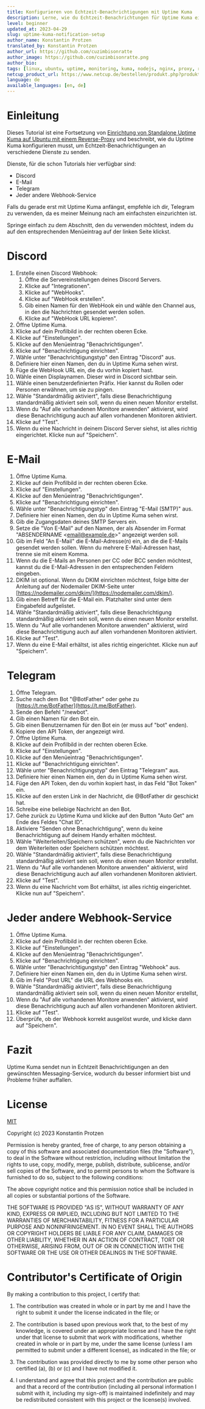```yaml
---
title: Konfigurieren von Echtzeit-Benachrichtigungen mit Uptime Kuma
description: Lerne, wie du Echtzeit-Benachrichtungen für Uptime Kuma einrichten kannst.
level: beginner
updated_at: 2023-04-29
slug: uptime-kuma-notification-setup
author_name: Konstantin Protzen
translated_by: Konstantin Protzen
author_url: https://github.com/cuzimbisonratte
author_image: https://github.com/cuzimbisonratte.png
author_bio:
tags: [linux, ubuntu, uptime, monitoring, kuma, nodejs, nginx, proxy, reverse-proxy, notifications, alert, realtime, real-time, time, immediately]
netcup_product_url: https://www.netcup.de/bestellen/produkt.php?produkt=2991
language: de
available_languages: [en, de]
---
```


# Einleitung

Dieses Tutorial ist eine Fortsetzung von [Einrichtung von Standalone Uptime Kuma auf Ubuntu mit einem Reverse-Proxy](https://community.netcup.com/de/tutorials/ubuntu-uptime-kuma-standalone-installation) und beschreibt, wie du Uptime Kuma konfigurieren musst, um Echtzeit-Benachrichtigungen an verschiedene Dienste zu senden.

Dienste, für die schon Tutorials hier verfügbar sind:

- Discord
- E-Mail
- Telegram
- Jeder andere Webhook-Service

Falls du gerade erst mit Uptime Kuma anfängst, empfehle ich dir, Telegram zu verwenden, da es meiner Meinung nach am einfachsten einzurichten ist.

Springe einfach zu dem Abschnitt, den du verwenden möchtest, indem du auf den entsprechenden Menüeintrag auf der linken Seite klickst.

# Discord

1. Erstelle einen Discord Webhook:
   1. Öffne die Servereinstellungen deines Discord Servers.
   2. Klicke auf "Integrationen".
   3. Klicke auf "WebHooks".
   4. Klicke auf "WebHook erstellen".
   5. Gib einen Namen für den WebHook ein und wähle den Channel aus, in den die Nachrichten gesendet werden sollen.
   6. Klicke auf "WebHook URL kopieren".
2. Öffne Uptime Kuma.
3. Klicke auf dein Profilbild in der rechten oberen Ecke.
4. Klicke auf "Einstellungen".
5. Klicke auf den Menüeintrag "Benachrichtigungen".
6. Klicke auf "Benachrichtigung einrichten".
7. Wähle unter "Benachrichtigungstyp" den Eintrag "Discord" aus.
8. Definiere hier einen Namen, den du in Uptime Kuma sehen wirst.
9. Füge die WebHook URL ein, die du vorhin kopiert hast.
10. Wähle einen Displaynamen. Dieser wird in Discord sichtbar sein.
11. Wähle einen benutzerdefinierten Präfix. Hier kannst du Rollen oder Personen erwähnen, um sie zu pingen.
12. Wähle "Standardmäßig aktiviert", falls diese Benachrichtigung standardmäßig aktiviert sein soll, wenn du einen neuen Monitor erstellst.
13. Wenn du "Auf alle vorhandenen Monitore anwenden" aktivierst, wird diese Benachrichtigung auch auf allen vorhandenen Monitoren aktiviert.
14. Klicke auf "Test".
15. Wenn du eine Nachricht in deinem Discord Server siehst, ist alles richtig eingerichtet. Klicke nun auf "Speichern".

# E-Mail

1. Öffne Uptime Kuma.
2. Klicke auf dein Profilbild in der rechten oberen Ecke.
3. Klicke auf "Einstellungen".
4. Klicke auf den Menüeintrag "Benachrichtigungen".
5. Klicke auf "Benachrichtigung einrichten".
6. Wähle unter "Benachrichtigungstyp" den Eintrag "E-Mail (SMTP)" aus.
7. Definiere hier einen Namen, den du in Uptime Kuma sehen wirst.
8. Gib die Zugangsdaten deines SMTP Servers ein.
9. Setze die "Von E-Mail" auf den Namen, der als Absender im Format "ABSENDERNAME &lt;email@example.de>" angezeigt werden soll.
10. Gib im Feld "An E-Mail" die E-Mail-Adresse(n) ein, an die die E-Mails gesendet werden sollen. Wenn du mehrere E-Mail-Adressen hast, trenne sie mit einem Komma.
11. Wenn du die E-Mails an Personen per CC oder BCC senden möchtest, kannst du die E-Mail-Adressen in den entsprechenden Feldern eingeben.
12. DKIM ist optional. Wenn du DKIM einrichten möchtest, folge bitte der Anleitung auf der Nodemailer DKIM-Seite unter  [https://nodemailer.com/dkim/](https://nodemailer.com/dkim/).
13. Gib einen Betreff für die E-Mail ein. Platzhalter sind unter dem Eingabefeld aufgelistet.
14. Wähle "Standardmäßig aktiviert", falls diese Benachrichtigung standardmäßig aktiviert sein soll, wenn du einen neuen Monitor erstellst.
15. Wenn du "Auf alle vorhandenen Monitore anwenden" aktivierst, wird diese Benachrichtigung auch auf allen vorhandenen Monitoren aktiviert.
16. Klicke auf "Test".
17. Wenn du eine E-Mail erhältst, ist alles richtig eingerichtet. Klicke nun auf "Speichern".

# Telegram

1. Öffne Telegram.
2. Suche nach dem Bot "@BotFather" oder gehe zu [https://t.me/BotFather](https://t.me/BotFather).
3. Sende den Befehl "/newbot".
4. Gib einen Namen für den Bot ein.
5. Gib einen Benutzernamen für den Bot ein (er muss auf "bot" enden).
6. Kopiere den API Token, der angezeigt wird.
7. Öffne Uptime Kuma.
8. Klicke auf dein Profilbild in der rechten oberen Ecke.
9. Klicke auf "Einstellungen".
10. Klicke auf den Menüeintrag "Benachrichtigungen".
11. Klicke auf "Benachrichtigung einrichten".
12. Wähle unter "Benachrichtigungstyp" den Eintrag "Telegram" aus.
13. Definiere hier einen Namen ein, den du in Uptime Kuma sehen wirst.
14. Füge den API Token, den du vorhin kopiert hast, in das Feld "Bot Token" ein.
15. Klicke auf den ersten Link in der Nachricht, die @BotFather dir geschickt hat.
16. Schreibe eine beliebige Nachricht an den Bot.
17. Gehe zurück zu Uptime Kuma und klicke auf den Button "Auto Get" am Ende des Feldes "Chat ID".
18. Aktiviere "Senden ohne Benachrichtigung", wenn du keine Benachrichtigung auf deinem Handy erhalten möchtest.
19. Wähle "Weiterleiten/Speichern schützen", wenn du die Nachrichten vor dem Weiterleiten oder Speichern schützen möchtest.
20. Wähle "Standardmäßig aktiviert", falls diese Benachrichtigung standardmäßig aktiviert sein soll, wenn du einen neuen Monitor erstellst.
21. Wenn du "Auf alle vorhandenen Monitore anwenden" aktivierst, wird diese Benachrichtigung auch auf allen vorhandenen Monitoren aktiviert.
22. Klicke auf "Test".
23. Wenn du eine Nachricht vom Bot erhältst, ist alles richtig eingerichtet. Klicke nun auf "Speichern".

# Jeder andere Webhook-Service

1. Öffne Uptime Kuma.
2. Klicke auf dein Profilbild in der rechten oberen Ecke.
3. Klicke auf "Einstellungen".
4. Klicke auf den Menüeintrag "Benachrichtigungen".
5. Klicke auf "Benachrichtigung einrichten".
6. Wähle unter "Benachrichtigungstyp" den Eintrag "Webhook" aus.
7. Definiere hier einen Namen ein, den du in Uptime Kuma sehen wirst.
8. Gib im Feld "Post URL" die URL des Webhooks  ein.
9. Wähle "Standardmäßig aktiviert", falls diese Benachrichtigung standardmäßig aktiviert sein soll, wenn du einen neuen Monitor erstellst,
10. Wenn du "Auf alle vorhandenen Monitore anwenden" aktivierst, wird diese Benachrichtigung auch auf allen vorhandenen Monitoren aktiviert.
11. Klicke auf "Test".
12. Überprüfe, ob der Webhook korrekt ausgelöst wurde, und klicke dann auf "Speichern".

# Fazit

Uptime Kuma sendet nun in Echtzeit Benachrichtigungen an den gewünschten Messaging-Service, wodurch du besser informiert bist und Probleme früher auffallen.

# License

[MIT](https://github.com/netcup-community/community-tutorials/blob/main/LICENSE)

Copyright (c) 2023 Konstantin Protzen

Permission is hereby granted, free of charge, to any person obtaining a copy of this software and associated documentation files (the "Software"), to deal in the Software without restriction, including without limitation the rights to use, copy, modify, merge, publish, distribute, sublicense, and/or sell copies of the Software, and to permit persons to whom the Software is furnished to do so, subject to the following conditions:

The above copyright notice and this permission notice shall be included in all copies or substantial portions of the Software.

THE SOFTWARE IS PROVIDED "AS IS", WITHOUT WARRANTY OF ANY KIND, EXPRESS OR IMPLIED, INCLUDING BUT NOT LIMITED TO THE WARRANTIES OF MERCHANTABILITY, FITNESS FOR A PARTICULAR PURPOSE AND NONINFRINGEMENT. IN NO EVENT SHALL THE AUTHORS OR COPYRIGHT HOLDERS BE LIABLE FOR ANY CLAIM, DAMAGES OR OTHER LIABILITY, WHETHER IN AN ACTION OF CONTRACT, TORT OR OTHERWISE, ARISING FROM, OUT OF OR IN CONNECTION WITH THE SOFTWARE OR THE USE OR OTHER DEALINGS IN THE SOFTWARE.

# Contributor's Certificate of Origin

By making a contribution to this project, I certify that:

1.  The contribution was created in whole or in part by me and I have the right to submit it under the license indicated in the file; or

2.  The contribution is based upon previous work that, to the best of my knowledge, is covered under an appropriate license and I have the right under that license to submit that work with modifications, whether created in whole or in part by me, under the same license (unless I am permitted to submit under a different license), as indicated in the file; or

3.  The contribution was provided directly to me by some other person who certified (a), (b) or (c) and I have not modified it.

4.  I understand and agree that this project and the contribution are public and that a record of the contribution (including all personal information I submit with it, including my sign-off) is maintained indefinitely and may be redistributed consistent with this project or the license(s) involved.
